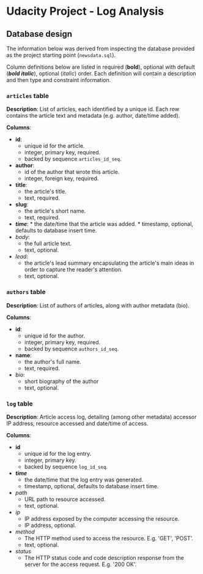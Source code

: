 # Udacity Project - Log Analysis
## Database design
The information below was derived from inspecting the database provided as the project starting point (`newsdata.sql`).

Column definitions below are listed in required (__bold__), optional with default (*__bold italic__*), optional (_italic_) order. Each definition will contain a description and then type and constraint information.

### `articles` table
__Description__: List of articles, each identified by a unique id. Each row contains the article text and metadata (e.g. author, date/time added).

__Columns__:
* __id__:
    * unique id for the article.
    * integer, primary key, required.
    * backed by sequence `articles_id_seq`.
* __author__:
    * id of the author that wrote this article.
    * integer, foreign key, required.
* __title__:
     * the article's title.
     * text, required.
* __slug__:
     * the article's short name.
     * text, required.
*    *__time__*:
    * the date/time that the article was added.
    * timestamp, optional, defaults to database insert time.
* _body_:
     * the full article text.
     * text, optional.
* _lead_:
    * the article's lead summary encapsulating the article's main ideas in order to capture the reader's attention.
    * text, optional.

### `authors` table
__Description__: List of authors of articles, along with author metadata (bio).

__Columns__:
* __id__:
    * unique id for the author.
    * integer, primary key, required.
    * backed by sequence `authors_id_seq`.
* __name__:
    * the author's full name.
    * text, required.
* _bio_:
    * short biography of the author
    * text, optional.

### `log` table
__Description__: Article access log, detailing (among other metadata) accessor IP address, resource accessed and date/time of access.

__Columns__:
* __id__
    * unique id for the log entry.
    * integer, primary key.
    * backed by sequence `log_id_seq`.
* *__time__*
    * the date/time that the log entry was generated.
    * timestamp, optional, defaults to database insert time.
* _path_
    * URL path to resource accessed.
    * text, optional.
* _ip_
    * IP address exposed by the computer accessing the resource.
    * IP address, optional.
* _method_
    * The HTTP method used to access the resource. E.g. 'GET', 'POST'.
    * text, optional.
* _status_
    * The HTTP status code and code description response from the server for the access request. E.g. '200 OK'.
